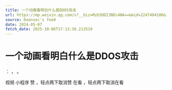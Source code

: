 ```yaml
---
title: 一个动画看明白什么是DDOS攻击
url: https://mp.weixin.qq.com/s?__biz=MzU3ODI3NDc4NA==&mid=2247484106&idx=1&sn=af72de6d8dc4f7e3c6a7a83e5b30af59
source: Doonsec's feed
date: 2024-05-07
fetch_date: 2025-10-06T17:13:36.213519
---
```


# 一个动画看明白什么是DDOS攻击

：
，
。

视频
小程序
赞
，轻点两下取消赞
在看
，轻点两下取消在看